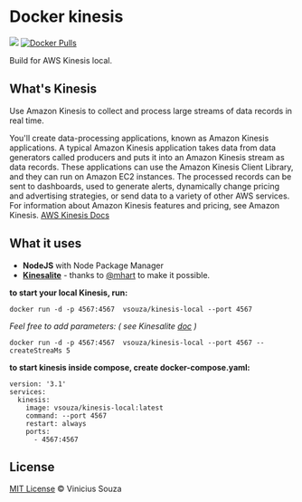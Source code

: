 # Docker kinesis
[![](https://badge.imagelayers.io/vsouza/kinesis-local:latest.svg)](https://imagelayers.io/?images=vsouza/kinesis-local:latest 'Get your own badge on imagelayers.io')
[![Docker Pulls](https://img.shields.io/docker/pulls/vsouza/kinesis-local.svg)](https://hub.docker.com/r/vsouza/kinesis-local/)

Build for AWS Kinesis local.

## What's Kinesis

Use Amazon Kinesis to collect and process large streams of data records in real time.

You'll create data-processing applications, known as Amazon Kinesis applications. A typical Amazon Kinesis application takes data from data generators called producers and puts it into an Amazon Kinesis stream as data records. These applications can use the Amazon Kinesis Client Library, and they can run on Amazon EC2 instances. The processed records can be sent to dashboards, used to generate alerts, dynamically change pricing and advertising strategies, or send data to a variety of other AWS services. For information about Amazon Kinesis features and pricing, see Amazon Kinesis.
[AWS Kinesis Docs](http://docs.aws.amazon.com/kinesis/latest/dev/introduction.html)

## What it uses

 * __NodeJS__ with Node Package Manager
 * __[Kinesalite](https://github.com/mhart/kinesalite)__ - thanks to [@mhart](http://www.github.com/mhart) to make it possible.


__to start your local Kinesis, run:__

`docker run -d -p 4567:4567  vsouza/kinesis-local --port 4567`

*Feel free to add parameters: ( see Kinesalite [doc](https://github.com/mhart/kinesalite) )* 

`docker run -d -p 4567:4567  vsouza/kinesis-local --port 4567 --createStreaMs 5`

__to start kinesis inside compose, create docker-compose.yaml:__

```
version: '3.1'
services:
  kinesis:
    image: vsouza/kinesis-local:latest
    command: --port 4567
    restart: always
    ports:
      - 4567:4567
```

## License

[MIT License](http://vsouza.mit-license.org/) © Vinicius Souza
